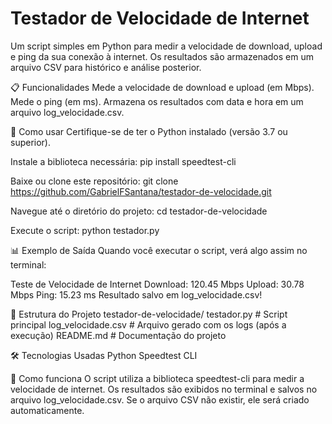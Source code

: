 # Testador de Velocidade de Internet
Um script simples em Python para medir a velocidade de download, upload e ping da sua conexão à internet. Os resultados são armazenados em um arquivo CSV para histórico e análise posterior.

📋 Funcionalidades
Mede a velocidade de download e upload (em Mbps).
Mede o ping (em ms).
Armazena os resultados com data e hora em um arquivo log_velocidade.csv.

🚀 Como usar
Certifique-se de ter o Python instalado (versão 3.7 ou superior).

Instale a biblioteca necessária:
pip install speedtest-cli

Baixe ou clone este repositório:
git clone https://github.com/GabrielFSantana/testador-de-velocidade.git

Navegue até o diretório do projeto:
cd testador-de-velocidade

Execute o script:
python testador.py

📊 Exemplo de Saída
Quando você executar o script, verá algo assim no terminal:

Teste de Velocidade de Internet
Download: 120.45 Mbps
Upload: 30.78 Mbps
Ping: 15.23 ms
Resultado salvo em log_velocidade.csv!

📂 Estrutura do Projeto
testador-de-velocidade/
testador.py         # Script principal
log_velocidade.csv  # Arquivo gerado com os logs (após a execução)
README.md           # Documentação do projeto

🛠️ Tecnologias Usadas
Python
Speedtest CLI

📖 Como funciona
O script utiliza a biblioteca speedtest-cli para medir a velocidade de internet.
Os resultados são exibidos no terminal e salvos no arquivo log_velocidade.csv.
Se o arquivo CSV não existir, ele será criado automaticamente.
